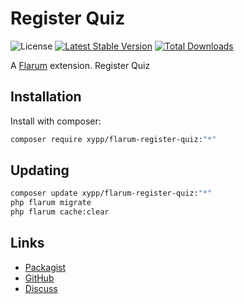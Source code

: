 # Register Quiz

![License](https://img.shields.io/badge/license-GPL-3.0-blue.svg) [![Latest Stable Version](https://img.shields.io/packagist/v/xypp/flarum-register-quiz.svg)](https://packagist.org/packages/xypp/flarum-register-quiz) [![Total Downloads](https://img.shields.io/packagist/dt/xypp/flarum-register-quiz.svg)](https://packagist.org/packages/xypp/flarum-register-quiz)

A [Flarum](http://flarum.org) extension. Register Quiz

## Installation

Install with composer:

```sh
composer require xypp/flarum-register-quiz:"*"
```

## Updating

```sh
composer update xypp/flarum-register-quiz:"*"
php flarum migrate
php flarum cache:clear
```

## Links

- [Packagist](https://packagist.org/packages/xypp/flarum-register-quiz)
- [GitHub](https://github.com/xypp/flarum-register-quiz)
- [Discuss](https://discuss.flarum.org/d/PUT_DISCUSS_SLUG_HERE)
